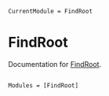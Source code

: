 ```@meta
CurrentModule = FindRoot
```

# FindRoot

Documentation for [FindRoot](https://github.com/xiar-fatah/FindRoot.jl).

```@index
```

```@autodocs
Modules = [FindRoot]
```
